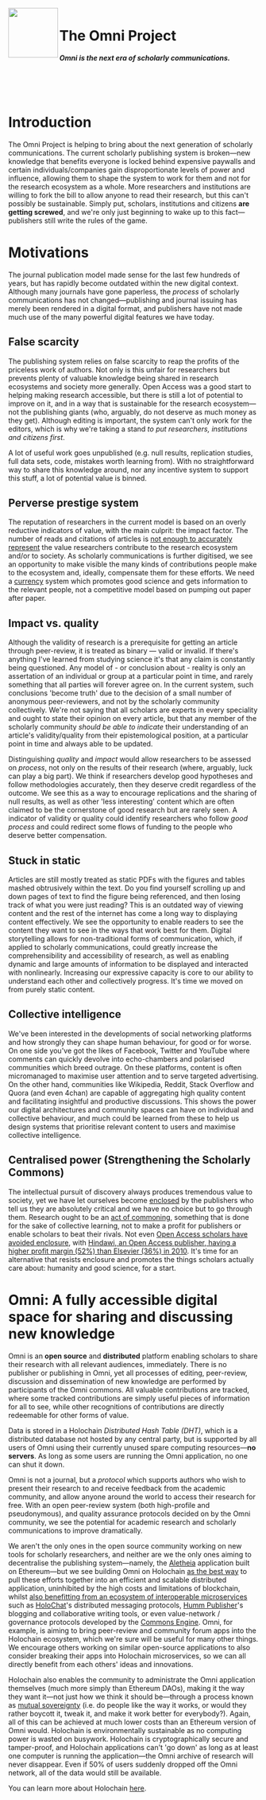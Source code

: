 </br>

<img align="left" width="100" height="100" src="logo.png">

# The Omni Project

***Omni is the next era of scholarly communications.***

</br></br></br>

# Introduction

The Omni Project is helping to bring about the next generation of scholarly communications. The current scholarly publishing system is broken—new knowledge that benefits everyone is locked behind expensive paywalls and certain individuals/companies gain disproportionate levels of power and influence, allowing them to shape the system to work for them and not for the research ecosystem as a whole. More researchers and institutions are willing to fork the bill to allow anyone to read their research, but this can't possibly be sustainable. Simply put, scholars, institutions and citizens **are getting screwed**, and we're only just beginning to wake up to this fact—publishers still write the rules of the game.

# Motivations

The journal publication model made sense for the last few hundreds of years, but has rapidly become outdated within the new digital context. Although many journals have gone paperless, the *process* of scholarly communications has not changed—publishing and journal issuing has merely been rendered in a digital format, and publishers have not made much use of the many powerful digital features we have today.

## False scarcity

The publishing system relies on false scarcity to reap the profits of the priceless work of authors. Not only is this unfair for researchers but prevents plenty of valuable knowledge being shared in research ecosystems and society more generally. Open Access was a good start to helping making research accessible, but there is still a lot of potential to improve on it, and in a way that is sustainable for the research ecosystem—not the publishing giants (who, arguably, do not deserve as much money as they get). Although editing is important, the system can't only work for the editors, which is why we're taking a stand *to put researchers, institutions and citizens first*.

A lot of useful work goes unpublished (e.g. null results, replication studies, full data sets, code, mistakes worth learning from). With no straightforward way to share this knowledge around, nor any incentive system to support this stuff, a lot of potential value is binned.

## Perverse prestige system

The reputation of researchers in the current model is based on an overly reductive indicators of value, with the main culprit: the impact factor. The number of reads and citations of articles is [not enough to accurately represent](http://backreaction.blogspot.com/2017/03/academia-is-fucked-up-so-why-isnt.html) the value researchers contribute to the research ecosystem and/or to society. As scholarly communications is further digitised, we see an opportunity to make visible the many kinds of contributions people make to the ecosystem and, ideally, compensate them for these efforts. We need a [currency](http://www.artbrock.com/blog/designing-social-flows-chapter-6-designing-incentives) system which promotes good science and gets information to the relevant people, not a competitive model based on pumping out paper after paper.

## Impact vs. quality

Although the validity of research is a prerequisite for getting an article through peer-review, it is treated as binary — valid or invalid. If there's anything I've learned from studying science it's that any claim is constantly being questioned. Any model of - or conclusion about - reality is only an assertation of an individual or group at a particular point in time, and rarely something that all parties will forever agree on. In the current system, such conclusions 'become truth' due to the decision of a small number of anonymous peer-reviewers, and not by the scholarly community collectively. We're not saying that all scholars are experts in every speciality and ought to state their opinion on every article, but that any member of the scholarly community *should be able to indicate* their understanding of an article's validity/quality from their epistemological position, at a particular point in time and always able to be updated.

Distinguishing *quality* and *impact* would allow researchers to be assessed on *process*, not only on the results of their research (where, arguably, luck can play a big part). We think if researchers develop good hypotheses and follow methodologies accurately, then they deserve credit regardless of the outcome. We see this as a way to encourage replications and the sharing of null results, as well as other 'less interesting' content which are often claimed to be the cornerstone of good research but are rarely seen. A indicator of validity or quality could identify researchers who follow *good process* and could redirect some flows of funding to the people who deserve better compensation.

## Stuck in static

Articles are still mostly treated as static PDFs with the figures and tables mashed obtrusively within the text. Do you find yourself scrolling up and down pages of text to find the figure being referenced, and then losing track of what you were just reading? This is an outdated way of viewing content and the rest of the internet has come a long way to displaying content effectively. We see the opportunity to enable readers to see the content they want to see in the ways that work best for them. Digital storytelling allows for non-traditional forms of communication, which, if applied to scholarly communications, could greatly increase the comprehensibility and accessibility of research, as well as enabling dynamic and large amounts of information to be displayed and interacted with nonlinearly. Increasing our expressive capacity is core to our ability to understand each other and collectively progress. It's time we moved on from purely static content.

## Collective intelligence

We've been interested in the developments of social networking platforms and how strongly they can shape human behaviour, for good or for worse. On one side you've got the likes of Facebook, Twitter and YouTube where comments can quickly devolve into echo-chambers and polarised communities which breed outrage. On these platforms, content is often micromanaged to maximise user attention and to serve targeted advertising. On the other hand, communities like Wikipedia, Reddit, Stack Overflow and Quora (and even 4chan) are capable of aggregating high quality content and facilitating insightful and productive discussions. This shows the power our digital architectures and community spaces can have on individual and collective behaviour, and much could be learned from these to help us design systems that prioritise relevant content to users and maximise collective intelligence.

## Centralised power (Strengthening the Scholarly Commons)

The intellectual pursuit of discovery always produces tremendous value to society, yet we have let ourselves become [enclosed](https://en.wikipedia.org/wiki/Enclosure) by the publishers who tell us they are absolutely critical and we have no choice but to go through them. Research ought to be an [act of commoning](http://wealthofthecommons.org/essay/introduction-commons-transformative-vision), something that is done for the sake of collective learning, not to make a profit for publishers or enable scholars to beat their rivals. Not even [Open Access scholars have avoided enclosure](https://www.triple-c.at/index.php/tripleC/article/view/525), with [Hindawi, an Open Access publisher, having a higher profit margin (52%) than Elsevier (36%) in 2010](http://threader.ecs.soton.ac.uk/lists/boaiforum/2769.html). It's time for an alternative that resists enclosure and promotes the things scholars actually care about: humanity and good science, for a start.

# Omni: A fully accessible digital space for sharing and discussing new knowledge

Omni is an **open source** and **distributed** platform enabling scholars to share their research with all relevant audiences, immediately. There is no publisher or publishing in Omni, yet all processes of editing, peer-review, discussion and dissemination of new knowledge are performed by participants of the Omni commons. All valuable contributions are tracked, where some tracked contributions are simply useful pieces of information for all to see, while other recognitions of contributions are directly redeemable for other forms of value.

Data is stored in a Holochain *Distributed Hash Table (DHT)*, which is a distributed database not hosted by any central party, but is supported by all users of Omni using their currently unused spare computing resources—**no servers**. As long as some users are running the Omni application, no one can shut it down.

Omni is not a journal, but a *protocol* which supports authors who wish to present their research to and receive feedback from the academic community, and allow anyone around the world to access their research for free. With an open peer-review system (both high-profile and pseudonymous), and quality assurance protocols decided on by the Omni community, we see the potential for academic research and scholarly communications to improve dramatically.

We aren't the only ones in the open source community working on new tools for scholarly researchers, and neither are we the only ones aiming to decentralise the publishing system—namely, the [Aletheia](https://github.com/aletheia-foundation/aletheia-whitepaper/blob/master/WHITE-PAPER.md) application built on Ethereum—but we see building Omni on Holochain [as the best way](https://github.com/holochain/holochain-proto/wiki/FAQ) to pull these efforts together into an efficient and scalable distributed application, uninhibited by the high costs and limitations of blockchain, whilst [also benefitting from an ecosystem of interoperable microservices](https://medium.com/holochain/holochain-reinventing-applications-d2ac1e4f25ef) such as [HoloChat](https://github.com/holochain/holochat-rust)'s distributed messaging protocols, [Humm Publisher](https://humm.earth/)'s blogging and collaborative writing tools, or even value-network / governance protocols developed by the [Commons Engine](https://commonsengine.org/). Omni, for example, is aiming to bring peer-review and community forum apps into the Holochain ecosystem, which we're sure will be useful for many other things. We encourage others working on similar open-source applications to also consider breaking their apps into Holochain microservices, so we can all directly benefit from each others' ideas and innovations.

Holochain also enables the community to administrate the Omni application themselves (much more simply than Ethereum DAOs), making it the way they want it—not just how we think it should be—through a process known as [mutual sovereignty](http://ceptr.org/projects/sovereign) (i.e. do people like the way it works, or would they rather boycott it, tweak it, and make it work better for everybody?). Again, all of this can be achieved at much lower costs than an Ethereum version of Omni would. Holochain is environmentally sustainable as no computing power is wasted on busywork. Holochain is cryptographically secure and tamper-proof, and Holochain applications can't 'go down' as long as at least one computer is running the application—the Omni archive of research will never disappear. Even if 50% of users suddenly dropped off the Omni network, all of the data would still be available.

You can learn more about Holochain [here](https://www.notion.so/Holochain-Reading-List-352388be758f4356a6da1fbb7962f87c).
